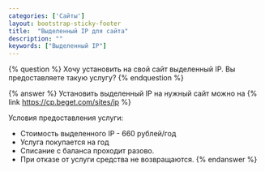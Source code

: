 ```yaml
---
categories: ['Сайты']
layout: bootstrap-sticky-footer
title:  "Выделенный IP для сайта"
description: ""
keywords: ["Выделенный IP"]
---
```

{% question %}
Хочу установить на свой сайт выделенный IP. Вы предоставляете такую услугу?
{% endquestion %}

{% answer %}
Установить выделенный IP на нужный сайт можно на {% link https://cp.beget.com/sites/ip %}

Условия предоставления услуги:

- Стоимость выделенного IP - 660 рублей/год
- Услуга покупается на год
- Списание с баланса проходит разово.
- При отказе от услуги средства не возвращаются.
{% endanswer %}

